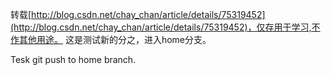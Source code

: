 转载[http://blog.csdn.net/chay_chan/article/details/75319452](http://blog.csdn.net/chay_chan/article/details/75319452)，仅存用于学习,不作其他用途。
这是测试新的分之，进入home分支。

Tesk git push to home branch.
